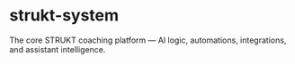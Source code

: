 # strukt-system
The core STRUKT coaching platform — AI logic, automations, integrations, and assistant intelligence.
